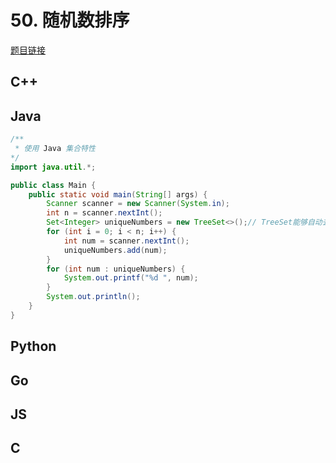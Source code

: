 # 50. 随机数排序

[题目链接](https://kamacoder.com/problem.php?id=1050)

## C++

## Java

```java
/**
 * 使用 Java 集合特性
*/
import java.util.*;

public class Main {
    public static void main(String[] args) {
        Scanner scanner = new Scanner(System.in);
        int n = scanner.nextInt();
        Set<Integer> uniqueNumbers = new TreeSet<>();// TreeSet能够自动去重 + 自动排序
        for (int i = 0; i < n; i++) {
            int num = scanner.nextInt();
            uniqueNumbers.add(num);
        }
        for (int num : uniqueNumbers) {
            System.out.printf("%d ", num);
        }
        System.out.println();
    }
}
```

## Python

## Go

## JS

## C